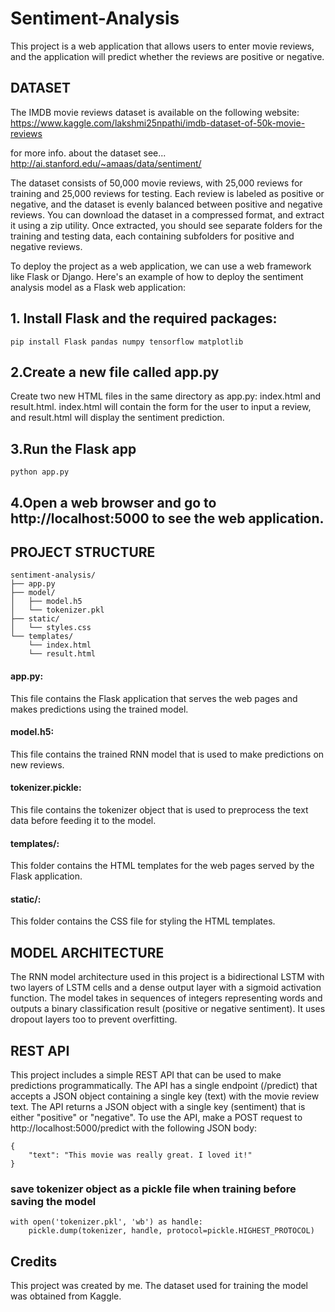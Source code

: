 # Sentiment-Analysis
This project is a web application that allows users to enter movie reviews, and the application will predict whether the reviews are positive or negative.

## DATASET
The IMDB movie reviews dataset is available on the following website:
https://www.kaggle.com/lakshmi25npathi/imdb-dataset-of-50k-movie-reviews

for more info. about the dataset see...
http://ai.stanford.edu/~amaas/data/sentiment/

The dataset consists of 50,000 movie reviews, with 25,000 reviews for training and 25,000 reviews for testing. Each review is labeled as positive or negative, and the dataset is evenly balanced between positive and negative reviews. You can download the dataset in a compressed format, and extract it using a zip utility. Once extracted, you should see separate folders for the training and testing data, each containing subfolders for positive and negative reviews.

To deploy the project as a web application, we can use a web framework like Flask or Django. Here's an example of how to deploy the sentiment analysis model as a Flask web application:

## 1. Install Flask and the required packages:
```
pip install Flask pandas numpy tensorflow matplotlib
```
## 2.Create a new file called app.py
Create two new HTML files in the same directory as app.py: index.html and result.html. index.html will contain the form for the user to input a review, and result.html will display the sentiment prediction.

## 3.Run the Flask app
```
python app.py
```

## 4.Open a web browser and go to http://localhost:5000 to see the web application.

## PROJECT STRUCTURE
```
sentiment-analysis/
├── app.py
├── model/
│   ├── model.h5
│   └── tokenizer.pkl
├── static/
│   └── styles.css
└── templates/
    └── index.html
    └── result.html
```
#### app.py: 
This file contains the Flask application that serves the web pages and makes predictions using the trained model.
#### model.h5: 
This file contains the trained RNN model that is used to make predictions on new reviews.
#### tokenizer.pickle: 
This file contains the tokenizer object that is used to preprocess the text data before feeding it to the model.
#### templates/:
This folder contains the HTML templates for the web pages served by the Flask application.
#### static/:
This folder contains the CSS file for styling the HTML templates.

## MODEL ARCHITECTURE
The RNN model architecture used in this project is a bidirectional LSTM with two layers of LSTM cells and a dense output layer with a sigmoid activation function. The model takes in sequences of integers representing words and outputs a binary classification result (positive or negative sentiment).
It  uses dropout layers too to prevent overfitting.

## REST API
This project includes a simple REST API that can be used to make predictions programmatically. The API has a single endpoint (/predict) that accepts a JSON object containing a single key (text) with the movie review text. The API returns a JSON object with a single key (sentiment) that is either "positive" or "negative".
To use the API, make a POST request to http://localhost:5000/predict with the following JSON body:
```
{
    "text": "This movie was really great. I loved it!"
}
```

### save tokenizer object as a pickle file when training before saving the model
```
with open('tokenizer.pkl', 'wb') as handle:
    pickle.dump(tokenizer, handle, protocol=pickle.HIGHEST_PROTOCOL)
```
## Credits
This project was created by me. The dataset used for training the model was obtained from Kaggle.
